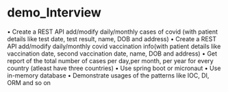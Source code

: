 # demo_Interview


•	Create a REST API add/modify daily/monthly cases of covid (with patient details like test date, test result, name, DOB and address)
•	Create a REST API add/modify daily/monthly covid vaccination info(with patient details like vaccination date, second vaccination date, name, DOB and address)
•	Get report of the total number of cases per day,per month, per year for every country (atleast have three countries) 
•	Use spring boot or micronaut
•	Use in-memory database 
•	Demonstrate usages of the patterns like IOC, DI, ORM and so on
